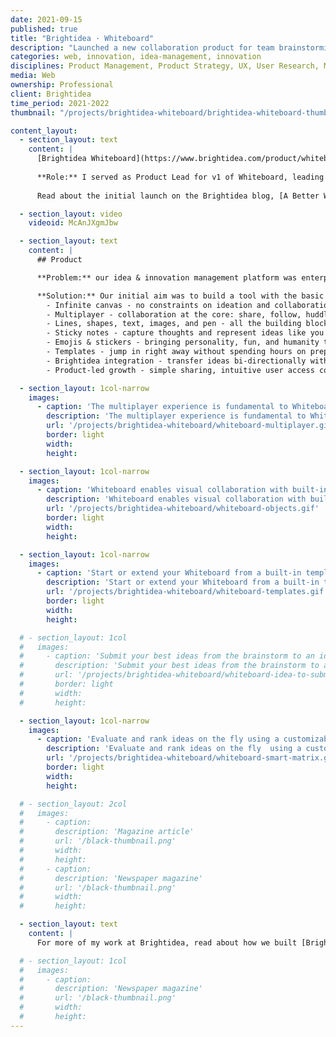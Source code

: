 ```yaml
---
date: 2021-09-15
published: true
title: "Brightidea · Whiteboard"
description: "Launched a new collaboration product for team brainstorming"
categories: web, innovation, idea-management, innovation
disciplines: Product Management, Product Strategy, UX, User Research, Market Research, Interaction Design
media: Web
ownership: Professional
client: Brightidea
time_period: 2021-2022
thumbnail: "/projects/brightidea-whiteboard/brightidea-whiteboard-thumbnail.jpg"

content_layout:
  - section_layout: text
    content: |
      [Brightidea Whiteboard](https://www.brightidea.com/product/whiteboard/) fills a gap in our enterprise idea management platform with native whiteboards for real-time team brainstorming & ideation. This missing puzzle piece makes Brightidea a unique all-in-one solution for end-to-end idea management.
      
      **Role:** I served as Product Lead for v1 of Whiteboard, leading a team of backend Rust engineers, frontend developers, and designers to deliver this brand-new product on a cutting-edge WebAssembly technology stack. Primary responsibilities included managing the roadmap & backlog, running the development cadence, and interfacing with the marketing team for product releases. 
      
      Read about the initial launch on the Brightidea blog, [A Better Way To Brainstorm](https://www.brightidea.com/blog/fall-release-2021/), and check out the official launch video:

  - section_layout: video
    videoid: McAnJXgmJbw

  - section_layout: text
    content: |
      ## Product

      **Problem:** our idea & innovation management platform was enterprise-ready and excelled at longer duration, asynchronous idea collection, but we were losing out on realtime brainstorming and ideation to whiteboarding tools like Mural & Miro. This was accelerated by the global pandemic driving knowledge workers online. Anything that previously happened face-to-face in a conference room was now digital. Our idea management admins were frequently requesting connectors to these 3rd party tools, so their employees could actually do something to manage whiteboard ideas after a session. We saw this as an opportunity to become the end-to-end solution ourselves. 

      **Solution:** Our initial aim was to build a tool with the basic building blocks for realtime ideation. Second to that, was to establish a deep and native integration with our existing idea management platform. The demo vidoes below offer an overview of the product capabilities. From the initial release through two quarterly updates we built a v1 whiteboarding product with:
        - Infinite canvas - no constraints on ideation and collaboration
        - Multiplayer - collaboration at the core: share, follow, huddle
        - Lines, shapes, text, images, and pen - all the building blocks you need for visualizing ideas
        - Sticky notes - capture thoughts and represent ideas like you would in person
        - Emojis & stickers - bringing personality, fun, and humanity to whiteboards
        - Templates - jump in right away without spending hours on prep--from workshops to retros
        - Brightidea integration - transfer ideas bi-directionally with our innovation platform 
        - Product-led growth - simple sharing, intuitive user access controls, free trials

  - section_layout: 1col-narrow
    images:
      - caption: 'The multiplayer experience is fundamental to Whiteboard collaboration, supporting distributed knowledge work'
        description: 'The multiplayer experience is fundamental to Whiteboard collaboration, supporting distributed knowledge work'
        url: '/projects/brightidea-whiteboard/whiteboard-multiplayer.gif'
        border: light
        width:
        height:

  - section_layout: 1col-narrow
    images:
      - caption: 'Whiteboard enables visual collaboration with built-in primitives including sticky notes, shapes, text, stickers, and drawing tools'
        description: 'Whiteboard enables visual collaboration with built-in primitives including sticky notes, shapes, text, stickers, and drawing tools'
        url: '/projects/brightidea-whiteboard/whiteboard-objects.gif'
        border: light
        width:
        height:

  - section_layout: 1col-narrow
    images:
      - caption: 'Start or extend your Whiteboard from a built-in template for common workshops & team activities'
        description: 'Start or extend your Whiteboard from a built-in template for common workshops & team activities'
        url: '/projects/brightidea-whiteboard/whiteboard-templates.gif'
        border: light
        width:
        height:

  # - section_layout: 1col
  #   images:
  #     - caption: 'Submit your best ideas from the brainstorm to an idea challenge'
  #       description: 'Submit your best ideas from the brainstorm to an idea challenge'
  #       url: '/projects/brightidea-whiteboard/whiteboard-idea-to-submission.gif'
  #       border: light
  #       width:
  #       height:

  - section_layout: 1col-narrow
    images:
      - caption: 'Evaluate and rank ideas on the fly using a customizable "Smart Matrix," with direct integration to the Brightidea idea management platfom'
        description: 'Evaluate and rank ideas on the fly  using a customizable "Smart Matrix," with direct integration to the Brightidea idea management platfom'
        url: '/projects/brightidea-whiteboard/whiteboard-smart-matrix.gif'
        border: light
        width:
        height:

  # - section_layout: 2col
  #   images:
  #     - caption:
  #       description: 'Magazine article'
  #       url: '/black-thumbnail.png'
  #       width:
  #       height:
  #     - caption:
  #       description: 'Newspaper magazine'
  #       url: '/black-thumbnail.png'
  #       width:
  #       height:

  - section_layout: text
    content: |
      For more of my work at Brightidea, read about how we built [Brightidea Programs](/projects/brightidea-programs/) or how I contributed to the design of [core products and platform](/projects/brightidea/).

  # - section_layout: 1col
  #   images:
  #     - caption:
  #       description: 'Newspaper magazine'
  #       url: '/black-thumbnail.png'
  #       width:
  #       height:
---
```


